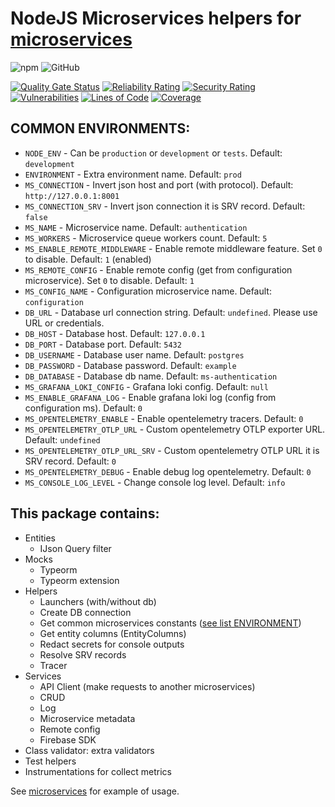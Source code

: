# NodeJS Microservices helpers for [microservices](https://github.com/Lomray-Software/microservices)

![npm](https://img.shields.io/npm/v/@lomray/microservice-helpers)
![GitHub](https://img.shields.io/github/license/Lomray-Software/microservice-helpers)

[![Quality Gate Status](https://sonarcloud.io/api/project_badges/measure?project=Lomray-Software_microservice-helpers&metric=alert_status)](https://sonarcloud.io/summary/new_code?id=Lomray-Software_microservice-helpers)
[![Reliability Rating](https://sonarcloud.io/api/project_badges/measure?project=Lomray-Software_microservice-helpers&metric=reliability_rating)](https://sonarcloud.io/summary/new_code?id=Lomray-Software_microservice-helpers)
[![Security Rating](https://sonarcloud.io/api/project_badges/measure?project=Lomray-Software_microservice-helpers&metric=security_rating)](https://sonarcloud.io/summary/new_code?id=Lomray-Software_microservice-helpers)
[![Vulnerabilities](https://sonarcloud.io/api/project_badges/measure?project=Lomray-Software_microservice-helpers&metric=vulnerabilities)](https://sonarcloud.io/summary/new_code?id=Lomray-Software_microservice-helpers)
[![Lines of Code](https://sonarcloud.io/api/project_badges/measure?project=Lomray-Software_microservice-helpers&metric=ncloc)](https://sonarcloud.io/summary/new_code?id=Lomray-Software_microservice-helpers)
[![Coverage](https://sonarcloud.io/api/project_badges/measure?project=Lomray-Software_microservice-helpers&metric=coverage)](https://sonarcloud.io/summary/new_code?id=Lomray-Software_microservice-helpers)

## COMMON ENVIRONMENTS:
- `NODE_ENV` - Can be `production` or `development` or `tests`. Default: `development`
- `ENVIRONMENT` - Extra environment name. Default: `prod`
- `MS_CONNECTION` - Invert json host and port (with protocol). Default: `http://127.0.0.1:8001`
- `MS_CONNECTION_SRV` - Invert json connection it is SRV record. Default: `false`
- `MS_NAME` - Microservice name. Default: `authentication`
- `MS_WORKERS` - Microservice queue workers count. Default: `5`
- `MS_ENABLE_REMOTE_MIDDLEWARE` - Enable remote middleware feature. Set `0` to disable. Default: `1` (enabled)
- `MS_REMOTE_CONFIG` - Enable remote config (get from configuration microservice). Set `0` to disable. Default: `1`
- `MS_CONFIG_NAME` - Configuration microservice name. Default: `configuration`
- `DB_URL` - Database url connection string. Default: `undefined`. Please use URL or credentials.
- `DB_HOST` - Database host. Default: `127.0.0.1`
- `DB_PORT` - Database port. Default: `5432`
- `DB_USERNAME` - Database user name. Default: `postgres`
- `DB_PASSWORD` - Database password. Default: `example`
- `DB_DATABASE` - Database db name. Default: `ms-authentication`
- `MS_GRAFANA_LOKI_CONFIG` - Grafana loki config. Default: `null`
- `MS_ENABLE_GRAFANA_LOG` - Enable grafana loki log (config from configuration ms). Default: `0`
- `MS_OPENTELEMETRY_ENABLE` - Enable opentelemetry tracers. Default: `0`
- `MS_OPENTELEMETRY_OTLP_URL` - Custom opentelemetry OTLP exporter URL. Default: `undefined`
- `MS_OPENTELEMETRY_OTLP_URL_SRV` - Custom opentelemetry OTLP URL it is SRV record. Default: `0`
- `MS_OPENTELEMETRY_DEBUG` - Enable debug log opentelemetry. Default: `0`
- `MS_CONSOLE_LOG_LEVEL` - Change console log level. Default: `info`

## This package contains:
 - Entities
    - IJson Query filter
 - Mocks
    - Typeorm
    - Typeorm extension
 - Helpers
    - Launchers (with/without db)
    - Create DB connection
    - Get common microservices constants ([see list ENVIRONMENT](#common-environments-))
    - Get entity columns (EntityColumns)
    - Redact secrets for console outputs
    - Resolve SRV records
    - Tracer
 - Services
    - API Client (make requests to another microservices)
    - CRUD
    - Log
    - Microservice metadata
    - Remote config
    - Firebase SDK
 - Class validator: extra validators
 - Test helpers
 - Instrumentations for collect metrics

See [microservices](https://github.com/Lomray-Software/microservices) for example of usage.
